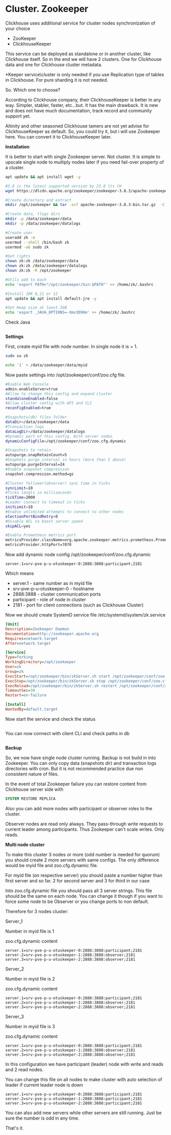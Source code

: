# Cluster. Zookeeper

Clickhouse uses additional service for cluster nodes synchronization of your choice

* ZooKeeper
* ClickhouseKeeper

This service can be deployed as standalone or in another cluster, like Clickhouse itself. So in the end we will have 2 clusters. One for Clickhouse data and one for Clickhouse cluster metadata.

\*Keeper service\cluster is only needed if you use Replication type of tables in Clickhouse. For pure sharding it is not needed.&#x20;

So. Which one to choose?

According to Clickhouse company, their ClickhouseKeeper is better in any way. Simpler, stabler, faster, etc...but. It has the main drawback. It is new and does not have much documentation, track record and community support yet.

Altinity and other seasoned Clickhouse tamers are not yet advise for ClickhouseKeeper as default. So, you could try it, but i will use Zookeeper here. You can convert it to ClickhouseKeeper later.

**Installation**

It is better to start with single Zookeeper server. Not cluster. It is simple to upscale single node to multiply nodes later if you need fail-over property of a cluster.

```bash
apt update && apt install wget -y

#3.8 is the latest supported version by 23.8 lts CH
wget https://dlcdn.apache.org/zookeeper/zookeeper-3.8.3/apache-zookeeper-3.8.3-bin.tar.gz

#Create directory and extract
mkdir /opt/zookeeper && tar -xvf apache-zookeeper-3.8.3-bin.tar.gz  -C /opt/zookeeper --strip-components=1

#Create data, tlogs dirs
mkdir -p /data/zookeeper/data
mkdir -p /data/zookeeper/datalogs

#Create user
useradd zk -m
usermod --shell /bin/bash zk
usermod -aG sudo zk

#Set rights
chown zk:zk /data/zookeeper/data
chown zk:zk /data/zookeeper/datalogs
chown zk:zk -R /opt/zookeeper

#Utils add to bash
echo 'export PATH="/opt/zookeeper/bin:$PATH"' >> /home/zk/.bashrc

#Install JDK 8,11 or 12
apt update && apt install default-jre -y

#Set Heap size at least 3GB
echo 'export _JAVA_OPTIONS=-Xmx3096m' >> /home/zk/.bashrc

```

Check Java

<figure><img src="../../.gitbook/assets/image (1).png" alt=""><figcaption></figcaption></figure>

**Settings**

First, create myid file with node number. In single node it is  = 1.

```bash
sudo su zk

echo '1' > /data/zookeeper/data/myid
```

Now paste settings into /opt/zookeeper/conf/zoo.cfg file.&#x20;

```bash
#Enable Web Console
admin.enableServer=true
#Allow to change this config and expand cluster
standaloneEnabled=false
#Allow cluster config with API and CLI
reconfigEnabled=true

#Snapshots(db) files folder
dataDir=/data/zookeeper/data
#Transaction logs
dataLogDir=/data/zookeeper/datalogs
#Dynamic part of this config. With server nodes
dynamicConfigFile=/opt/zookeeper/conf/zoo.cfg.dynamic

#Snapshots to retain
autopurge.snapRetainCount=5
#Snaphots purge interval in hours (more than 5 above)
autopurge.purgeInterval=24
#Enable snapshot compression
snapshot.compression.method=gz

#Cluster follower(observer) sync time in ticks
syncLimit=10
#Ticks lengts in milliseconds
tickTime=2000
#Leader connect to timeout in ticks
initLimit=10
#Enable unlimited attempts to connect to other nodes
electionPortBindRetry=0
#Disable ACL to boost server speed
skipACL=yes

#Enable Prometheus metrics port
metricsProvider.className=org.apache.zookeeper.metrics.prometheus.PrometheusMetricsProvider
metricsProvider.httpPort=7070
```

Now add dynamic node config /opt/zookeeper/conf/zoo.cfg.dynamic

```
server.1=srv-pve-p-u-otuskeeper-0:2888:3888:participant;2181
```

Which means

* server.1 - same number as in myid file
* srv-pve-p-u-otuskeeper-0 - hostname
* 2888:3888  - cluster communication ports
* participant - role of node in cluster
* 2181 - port for client connections (such as Clickhouse Cluster)

Now we should create SystemD service file /etc/systemd/system/zk.service

```ini
[Unit]
Description=Zookeeper Daemon
Documentation=http://zookeeper.apache.org
Requires=network.target
After=network.target

[Service]    
Type=forking
WorkingDirectory=/opt/zookeeper
User=zk
Group=zk
ExecStart=/opt/zookeeper/bin/zkServer.sh start /opt/zookeeper/conf/zoo.cfg
ExecStop=/opt/zookeeper/bin/zkServer.sh stop /opt/zookeeper/conf/zoo.cfg
ExecReload=/opt/zookeeper/bin/zkServer.sh restart /opt/zookeeper/conf/zoo.cfg
TimeoutSec=30
Restart=on-failure

[Install]
WantedBy=default.target
```

Now start the service and check the status

<figure><img src="../../.gitbook/assets/image (7).png" alt=""><figcaption></figcaption></figure>

You can now connect with client CLI and check paths in db

<figure><img src="../../.gitbook/assets/image (9).png" alt=""><figcaption></figcaption></figure>

**Backup**

So, we now have single node cluster running. Backup is not build in into Zookeeper. You can only copy data (snapshots dir) and transaction logs directories with cron. But it is not recommended practice due non consistent nature of files.

In the event of total Zookeeper failure you can restore content from Clickhouse server side with&#x20;

```sql
SYSTEM RESTORE REPLICA 
```

Also you can add more nodes with participant or observer roles to the cluster.&#x20;

Observer nodes are read only always. They pass-through write requests to current leader among participants. Thus Zookeeper can't scale writes. Only reads.

**Multi node cluster**

To make this cluster 3 nodes or more (odd number is needed for quorum) you should create 2 more servers with same configs. The only difference would be myid file and zoo.cfg.dynamic file.

For myid file (on respective server) you should paste a number higher than first server and so far. 2 for second server and 3 for third in our case

Into zoo.cfg.dynamic file you should pass all 3 server strings. This file should be the same on each node. You can change it though if you want to force some node to be Observer or you change ports to non default.

Therefore for 3 nodes cluster:



Server\_1&#x20;

Number in myid file is 1

zoo.cfg.dynamic content

```
server.1=srv-pve-p-u-otuskeeper-0:2888:3888:participant;2181
server.2=srv-pve-p-u-otuskeeper-1:2888:3888:observer;2181
server.3=srv-pve-p-u-otuskeeper-2:2888:3888:observer;2181
```



Server\_2

Number in myid file is 2

zoo.cfg.dynamic content

```
server.1=srv-pve-p-u-otuskeeper-0:2888:3888:participant;2181
server.2=srv-pve-p-u-otuskeeper-1:2888:3888:observer;2181
server.3=srv-pve-p-u-otuskeeper-2:2888:3888:observer;2181
```



Server\_3

Number in myid file is 3

zoo.cfg.dynamic content

```
server.1=srv-pve-p-u-otuskeeper-0:2888:3888:participant;2181
server.2=srv-pve-p-u-otuskeeper-1:2888:3888:observer;2181
server.3=srv-pve-p-u-otuskeeper-2:2888:3888:observer;2181
```

In this configuration we have participant (leader) node with write and reads and 2 read nodes.

You can change this file on all nodes to make cluster with auto selection of leader if current leader node is down

```
server.1=srv-pve-p-u-otuskeeper-0:2888:3888:participant;2181
server.2=srv-pve-p-u-otuskeeper-1:2888:3888:participant;2181
server.3=srv-pve-p-u-otuskeeper-2:2888:3888:participant;2181
```

You can also add new servers while other servers are still running. Just be sure the number is odd in any time.

That's it. &#x20;
